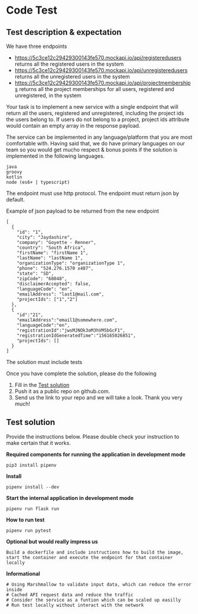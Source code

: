 Code Test 
================================

## Test description & expectation

We have three endpoints

* https://5c3ce12c29429300143fe570.mockapi.io/api/registeredusers returns all the registered users in the system
* https://5c3ce12c29429300143fe570.mockapi.io/api/unregisteredusers returns all the unregistered users in the system
* https://5c3ce12c29429300143fe570.mockapi.io/api/projectmemberships returns all the project memberships for all users, registered and unregistered, in the system

Your task is to implement a new service with a single endpoint that will return all the users, registered and unregistered, including the project ids the users belong to.  If users do not belong to a project, project ids attribute would contain an empty array in the response payload. 

The service can be implemented in any language/platform that you are most comfortable with.  Having said that, we do have primary languages on our team so you would get mucho respect & bonus points if the solution is implemented in the following languages.
```
java
groovy
kotlin
node (es6+ | typescript)
```  

The endpoint must use http protocol.  The endpoint must return json by default.

Example of json payload to be returned from the new endpoint
```
[
  {
    "id": "1",
    "city": "Jaydashire",
    "company": "Goyette - Renner",
    "country": "South Africa",
    "firstName": "firstName 1",
    "lastName": "lastName 1",
    "organizationType": "organizationType 1",
    "phone": "524.276.1570 x487",
    "state": "SD",
    "zipCode": "68048",
    "disclaimerAccepted": false,
    "languageCode": "en",
    "emailAddress": "last1@mail.com",
    "projectIds": ["1","2"]
  },
  {  
    "id":"21",
    "emailAddress":"email1@somewhere.com",
    "languageCode":"en",
    "registrationId":"jwsMJNOk3oM3hVM5bGcF1",
    "registrationIdGeneratedTime":"156165026851",
    "projectIds": []
  }   
]
```  

The solution must include tests

Once you have complete the solution, please do the following

1. Fill in the [Test solution](#test-solution-a-namesolutiona) 
2. Push it as a public repo on github.com. 
3. Send us the link to your repo and we will take a look.  Thank you very much! 

## Test solution <a name="solution"></a>

Provide the instructions below.  Please double check your instruction to make certain that it works.    

**Required components for running the application in development mode**
```
pip3 install pipenv
```

**Install**
```
pipenv install --dev
```

**Start the internal application in development mode**
```
pipenv run flask run
```

**How to run test**
```
pipenv run pytest
```

**Optional but would really impress us**
```
Build a dockerfile and include instructions how to build the image, start the container and execute the endpoint for that container locally
```
**Informational**
```
# Using Marshmallow to validate input data, which can reduce the error inside
# Cached API request data and reduce the traffic
# Consider the service as a funtion which can be scaled up easilly
# Run test locally without interact with the network
```